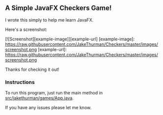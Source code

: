 ## A Simple JavaFX Checkers Game!

I wrote this simply to help me learn JavaFX.

Here's a screenshot:

[![Screenshot][example-image]][example-url]
[example-image]: https://raw.githubusercontent.com/JakeThurman/Checkers/master/images/screenshot.png
[example-url]: https://raw.githubusercontent.com/JakeThurman/Checkers/master/images/screenshot.png

Thanks for checking it out!

### Instructions

To run this program, just run the main method in [src/jakethurman/games/App.java](src/jakethurman/games/App.java).

If you have any issues please let me know.